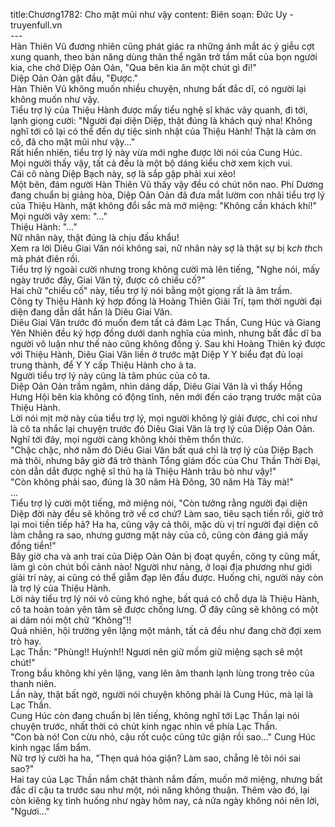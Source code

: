 title:Chương1782: Cho mặt mũi như vậy
content:
Biên soạn: Đức Uy - truyenfull.vn<br>---<br>Hàn Thiên Vũ đương nhiên cũng phát giác ra những ánh mắt ác ý giễu cợt xung quanh, theo bản năng dùng thân thể ngăn trở tầm mắt của bọn người kia, che chở Diệp Oản Oản, "Qua bên kia ăn một chút gì đi!"<br>Diệp Oản Oản gật đầu, "Được."<br>Hàn Thiên Vũ không muốn nhiều chuyện, nhưng bất đắc dĩ, có người lại không muốn như vậy.<br>Tiểu trợ lý của Thiệu Hành được mấy tiểu nghệ sĩ khác vây quanh, đi tới, lạnh giọng cười: "Người đại diện Diệp, thật đúng là khách quý nha! Không nghĩ tới cô lại có thể đến dự tiệc sinh nhật của Thiệu Hành! Thật là cảm ơn cô, đã cho mặt mũi như vậy..."<br>Rất hiển nhiên, tiểu trợ lý này vừa mới nghe được lời nói của Cung Húc.<br>Mọi người thấy vậy, tất cả đều là một bộ dáng kiểu chờ xem kịch vui.<br>Cái cô nàng Diệp Bạch này, sợ là sắp gặp phải xui xẻo!<br>Một bên, đám người Hàn Thiên Vũ thấy vậy đều có chút nôn nao. Phí Dương đang chuẩn bị giảng hòa, Diệp Oản Oản đã đưa mắt lườm con nhãi tiểu trợ lý của Thiệu Hành, mặt không đổi sắc mà mở miệng: "Không cần khách khí!"<br>Mọi người vây xem: "..."<br>Thiệu Hành: "..."<br>Nữ nhân này, thật đúng là chịu đấu khẩu!<br>Xem ra lời Diêu Giai Văn nói không sai, nữ nhân này sợ là thật sự bị k*ch th*ch mà phát điên rồi.<br>Tiểu trợ lý ngoài cười nhưng trong không cười mà lên tiếng, "Nghe nói, mấy ngày trước đây, Giai Văn tỷ, được cô chiếu cố?"<br>Hai chữ "chiếu cố" này, tiểu trợ lý nói bằng một giọng rất là âm trầm.<br>Công ty Thiệu Hành ký hợp đồng là Hoàng Thiên Giải Trí, tạm thời người đại diện đang dẫn dắt hắn là Diêu Giai Văn.<br>Diêu Giai Văn trước đó muốn đem tất cả đám Lạc Thần, Cung Húc và Giang Yên Nhiên đều ký hợp đồng dưới danh nghĩa của mình, nhưng bất đắc dĩ ba người vô luận như thế nào cũng không đồng ý. Sau khi Hoàng Thiên ký được với Thiệu Hành, Diêu Giai Văn liền ở trước mặt Diệp Y Y biểu đạt đủ loại trung thành, để Y Y cấp Thiệu Hành cho ả ta.<br>Người tiểu trợ lý này cũng là tâm phúc của cô ta.<br>Diệp Oản Oản trầm ngâm, nhìn dáng dấp, Diêu Giai Văn là vì thấy Hồng Hưng Hội bên kia không có động tĩnh, nên mới đến cáo trạng trước mặt của Thiệu Hành.<br>Lời nói mịt mờ này của tiểu trợ lý, mọi người không lý giải được, chỉ coi như là cô ta nhắc lại chuyện trước đó Diêu Giai Văn là trợ lý của Diệp Oản Oản.<br>Nghĩ tới đây, mọi người càng không khỏi thêm thổn thức.<br>"Chậc chậc, nhớ năm đó Diêu Giai Văn bất quá chỉ là trợ lý của Diệp Bạch mà thôi, nhưng bây giờ đã trở thành Tổng giám đốc của Chư Thần Thời Đại, còn dẫn dắt được nghệ sĩ thủ hạ là Thiệu Hành trâu bò như vậy!"<br>"Còn không phải sao, đúng là 30 năm Hà Đông, 30 năm Hà Tây mà!"<br>...<br>Tiểu trợ lý cười một tiếng, mở miệng nói, "Còn tưởng rằng người đại diện Diệp đời này đều sẽ không trở về cơ chứ? Làm sao, tiêu sạch tiền rồi, giờ trở lại moi tiền tiếp hả? Ha ha, cũng vậy cả thôi, mặc dù vị trí người đại diện cô làm chẳng ra sao, nhưng gương mặt này của cô, cũng còn đáng giá mấy đồng tiền!"<br>Bây giờ cha và anh trai của Diệp Oản Oản bị đoạt quyền, công ty cũng mất, làm gì còn chút bối cảnh nào! Người như nàng, ở loại địa phương như giới giải trí này, ai cũng có thể giẫm đạp lên đầu được. Huống chi, người này còn là trợ lý của Thiệu Hành.<br>Lời này tiểu trợ lý nói vô cùng khó nghe, bất quá có chỗ dựa là Thiệu Hành, cô ta hoàn toàn yên tâm sẽ được chống lưng. Ở đây cũng sẽ không có một ai dám nói một chữ “Không”!!<br>Quả nhiên, hội trường yên lặng một mảnh, tất cả đều như đang chờ đợi xem trò hay.<br>Lạc Thần: "Phùng!! Huỳnh!! Ngươi nên giữ mồm giữ miệng sạch sẽ một chút!"<br>Trong bầu không khí yên lặng, vang lên âm thanh lạnh lùng trong trẻo của thanh niên.<br>Lần này, thật bất ngờ, người nói chuyện không phải là Cung Húc, mà lại là Lạc Thần.<br>Cung Húc còn đang chuẩn bị lên tiếng, không nghĩ tới Lạc Thần lại nói chuyện trước, nhất thời có chút kinh ngạc nhìn về phía Lạc Thần.<br>"Con bà nó! Con cừu nhỏ, cậu rốt cuộc cũng tức giận rồi sao..." Cung Húc kinh ngạc lẩm bẩm.<br>Nữ trợ lý cười ha ha, "Thẹn quá hóa giận? Làm sao, chẳng lẽ tôi nói sai sao?"<br>Hai tay của Lạc Thần nắm chặt thành nắm đấm, muốn mở miệng, nhưng bất đắc dĩ cậu ta trước sau như một, nói năng không thuận. Thêm vào đó, lại còn kiêng kỵ tình huống như ngày hôm nay, cả nửa ngày không nói nên lời, "Ngươi..."